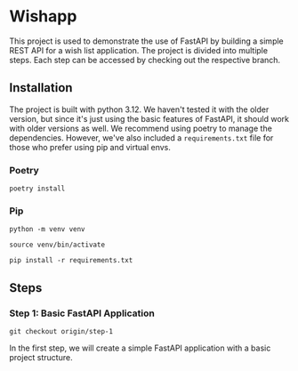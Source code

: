 # Wishapp

This project is used to demonstrate the use of FastAPI by building a simple REST API for a wish list application.
The project is divided into multiple steps. Each step can be accessed by checking out the respective branch.

## Installation
The project is built with python 3.12. We haven't tested it with the older version, but since it's just using the basic
features of FastAPI, it should work with older versions as well.
We recommend using poetry to manage the dependencies. However, we've also included a `requirements.txt` file for those 
who prefer using pip and virtual envs.
### Poetry
```shell
poetry install
```
### Pip
```shell
python -m venv venv

source venv/bin/activate

pip install -r requirements.txt
```

## Steps
### Step 1: Basic FastAPI Application
```shell
git checkout origin/step-1
```
In the first step, we will create a simple FastAPI application with a basic project structure.
